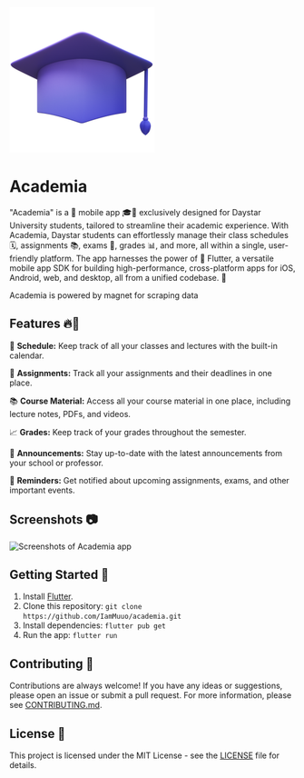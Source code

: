 <img src="assets/icons/academia.png">

# Academia

"Academia" is a 📱 mobile app 🎓🏫 exclusively designed for Daystar University students, tailored to streamline their academic experience. With Academia, Daystar students can effortlessly manage their class schedules 🗓️, assignments 📚, exams 📝, grades 📊, and more, all within a single, user-friendly platform. The app harnesses the power of 🚀 Flutter, a versatile mobile app SDK for building high-performance, cross-platform apps for iOS, Android, web, and desktop, all from a unified codebase. 📲


Academia is powered by magnet for scraping data 
## Features 🔥🚀

📅 **Schedule:** Keep track of all your classes and lectures with the built-in calendar.

📝 **Assignments:** Track all your assignments and their deadlines in one place.

📚 **Course Material:** Access all your course material in one place, including lecture notes, PDFs, and videos.

📈 **Grades:** Keep track of your grades throughout the semester.

💬 **Announcements:** Stay up-to-date with the latest announcements from your school or professor.

🔔 **Reminders:** Get notified about upcoming assignments, exams, and other important events.

## Screenshots 📷

![Screenshots of Academia app](screenshots.png)

## Getting Started 🚀

1. Install [Flutter](https://flutter.dev/docs/get-started/install).
2. Clone this repository: `git clone https://github.com/IamMuuo/academia.git`
3. Install dependencies: `flutter pub get`
4. Run the app: `flutter run`

## Contributing 🤝

Contributions are always welcome! If you have any ideas or suggestions, please open an issue or submit a pull request. For more information, please see [CONTRIBUTING.md](CONTRIBUTING.md).

## License 📝

This project is licensed under the MIT License - see the [LICENSE](LICENSE) file for details.
